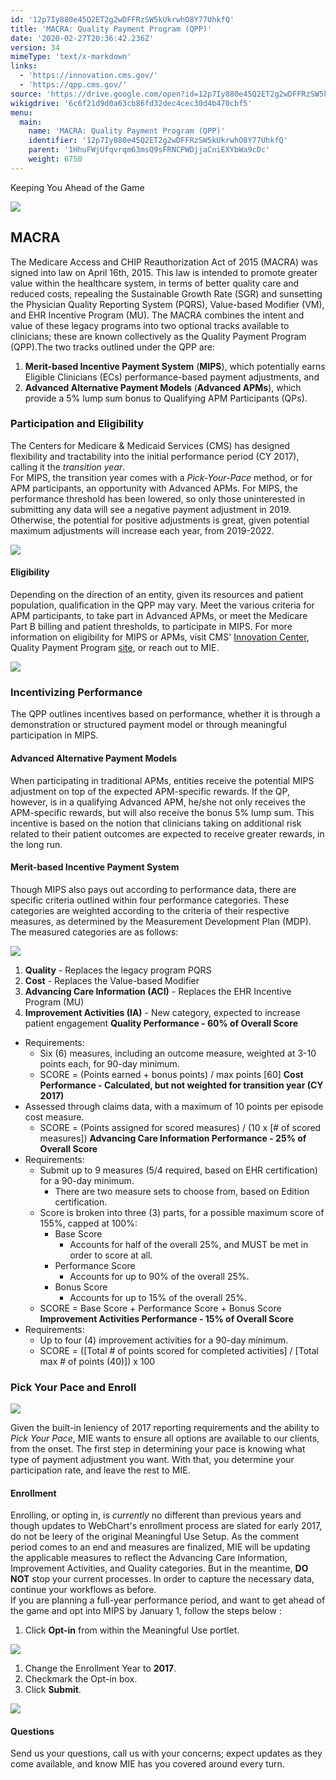 ```yaml
---
id: '12p7Iy880e45Q2ET2g2wDFFRzSW5kUkrwhO8Y77UhkfQ'
title: 'MACRA: Quality Payment Program (QPP)'
date: '2020-02-27T20:36:42.236Z'
version: 34
mimeType: 'text/x-markdown'
links:
  - 'https://innovation.cms.gov/'
  - 'https://qpp.cms.gov/'
source: 'https://drive.google.com/open?id=12p7Iy880e45Q2ET2g2wDFFRzSW5kUkrwhO8Y77UhkfQ'
wikigdrive: '6c6f21d9d0a63cb86fd32dec4cec30d4b470cbf5'
menu:
  main:
    name: 'MACRA: Quality Payment Program (QPP)'
    identifier: '12p7Iy880e45Q2ET2g2wDFFRzSW5kUkrwhO8Y77UhkfQ'
    parent: '1HhuFWjUfqvrqm63msQ9sFRNCPWDjjaCniEXYbWa9cDc'
    weight: 6750
---
```

Keeping You Ahead of the Game
  
![](../macra-quality-payment-program-qpp.assets/35b3ede081fc9fe9b8e9fb392e100ed4.jpg)  

  
## MACRA  
  
The Medicare Access and CHIP Reauthorization Act of 2015 (MACRA) was signed into law on April 16th, 2015. This law is intended to promote greater value within the healthcare system, in terms of better quality care and reduced costs, repealing the Sustainable Growth Rate (SGR) and sunsetting the Physician Quality Reporting System (PQRS), Value-based Modifier (VM), and EHR Incentive Program (MU). The MACRA combines the intent and value of these legacy programs into two optional tracks available to clinicians; these are known collectively as the Quality Payment Program (QPP).The two tracks outlined under the QPP are:
1. <strong>Merit-based Incentive Payment System</strong> (<strong>MIPS</strong>), which potentially earns Eligible Clinicians (ECs) performance-based payment adjustments, and
2. <strong>Advanced Alternative Payment Models</strong> (<strong>Advanced APMs</strong>), which provide a 5% lump sum bonus to Qualifying APM Participants (QPs).
  
### Participation and Eligibility  
  
The Centers for Medicare & Medicaid Services (CMS) has designed flexibility and tractability into the initial performance period (CY 2017), calling it the *transition year*.  
For MIPS, the transition year comes with a *Pick-Your-Pace* method, or for APM participants, an opportunity with Advanced APMs. For MIPS, the performance threshold has been lowered, so only those uninterested in submitting any data will see a negative payment adjustment in 2019. Otherwise, the potential for positive adjustments is great, given potential maximum adjustments will increase each year, from 2019-2022.
  
![](../macra-quality-payment-program-qpp.assets/fdc36614e6040324e87099380290dffc.png)  

  
#### Eligibility  
  
Depending on the direction of an entity, given its resources and patient population, qualification in the QPP may vary. Meet the various criteria for APM participants, to take part in Advanced APMs, or meet the Medicare Part B billing and patient thresholds, to participate in MIPS. For more information on eligibility for MIPS or APMs, visit CMS' [Innovation Center](https://innovation.cms.gov/), Quality Payment Program [site](https://qpp.cms.gov/), or reach out to MIE.
  
![](../macra-quality-payment-program-qpp.assets/734099129fcf942b3de8a8ca31b4c2b8.png)  

  
### Incentivizing Performance  
  
The QPP outlines incentives based on performance, whether it is through a demonstration or structured payment model or through meaningful participation in MIPS.
  
#### Advanced Alternative Payment Models  
  
When participating in traditional APMs, entities receive the potential MIPS adjustment on top of the expected APM-specific rewards. If the QP, however, is in a qualifying Advanced APM, he/she not only receives the APM-specific rewards, but will also receive the bonus 5% lump sum. This incentive is based on the notion that clinicians taking on additional risk related to their patient outcomes are expected to receive greater rewards, in the long run.
  
#### Merit-based Incentive Payment System  
  
Though MIPS also pays out according to performance data, there are specific criteria outlined within four performance categories. These categories are weighted according to the criteria of their respective measures, as determined by the Measurement Development Plan (MDP). The measured categories are as follows:
  
![](../macra-quality-payment-program-qpp.assets/5712451dd441e67efa0f54a2ce7bcc4e.png)  

1. <strong>Quality</strong> - Replaces the legacy program PQRS
2. <strong>Cost</strong> - Replaces the Value-based Modifier
3. <strong>Advancing Care Information (ACI)</strong> - Replaces the EHR Incentive Program (MU)
4. <strong>Improvement Activities (IA)</strong> - New category, expected to increase patient engagement
**Quality Performance **-** 60% of Overall Score**
* Requirements:
   * Six (6) measures, including an outcome measure, weighted at 3-10 points each, for 90-day minimum.
   * SCORE = (Points earned + bonus points) / max points [60]
**Cost Performance **-** Calculated, but not weighted for transition year (CY 2017)**
* Assessed through claims data, with a maximum of 10 points per episode cost measure.
   * SCORE = (Points assigned for scored measures) / (10 x [# of scored measures])
**Advancing Care Information Performance - 25% of Overall Score**
* Requirements:
   * Submit up to 9 measures (5/4 required, based on EHR certification) for a 90-day minimum.
      * There are two measure sets to choose from, based on Edition certification.
   * Score is broken into three (3) parts, for a possible maximum score of 155%, capped at 100%:
      * Base Score
         * Accounts for half of the overall 25%, and MUST be met in order to score at all.
      * Performance Score
         * Accounts for up to 90% of the overall 25%.
      * Bonus Score
         * Accounts for up to 15% of the overall 25%.
   * SCORE = Base Score + Performance Score + Bonus Score
**Improvement Activities Performance - 15% of Overall Score**
* Requirements:
   * Up to four (4) improvement activities for a 90-day minimum.
   * SCORE = ([Total # of points scored for completed activities] / [Total max # of points (40)]) x 100
  
### Pick Your Pace and Enroll  

  
![](../macra-quality-payment-program-qpp.assets/bfbd8ddf9c846e1f985e44f63eaa3e57.png)  

Given the built-in leniency of 2017 reporting requirements and the ability to *Pick Your Pace*, MIE wants to ensure all options are available to our clients, from the onset. The first step in determining your pace is knowing what type of payment adjustment you want. With that, you determine your participation rate, and leave the rest to MIE.
  
#### Enrollment  
  
Enrolling, or opting in, is *currently* no different than previous years and though updates to WebChart's enrollment process are slated for early 2017, do not be leery of the original Meaningful Use Setup. As the comment period comes to an end and measures are finalized, MIE will be updating the applicable measures to reflect the Advancing Care Information, Improvement Activities, and Quality categories. But in the meantime, **DO NOT** stop your current processes. In order to capture the necessary data, continue your workflows as before.  
If you are planning a full-year performance period, and want to get ahead of the game and opt into MIPS by January 1, follow the steps below :
1. Click <strong>Opt-in</strong> from within the Meaningful Use portlet.
  
![](../macra-quality-payment-program-qpp.assets/47cd2e1ba3258cceb8c44c32520c7f45.png)  

1. Change the Enrollment Year to <strong>2017</strong>.
2. Checkmark the Opt-in box.
3. Click <strong>Submit</strong>.
  
![](../macra-quality-payment-program-qpp.assets/ddb53c0992cf8480c29efc0140867fcb.png)  

  
#### Questions  
  
Send us your questions, call us with your concerns; expect updates as they come available, and know MIE has you covered around every turn.

